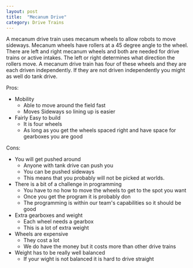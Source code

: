 ```yaml
---
layout: post
title:  "Mecanum Drive"
category: Drive Trains
---
```


A mecanum drive train uses mecanum wheels to allow robots to move sideways. Mecanum wheels have rollers at a 45 degree angle to the wheel. There are left and right mecanum wheels and both are needed for drive trains or active intakes. The left or right determines what direction the rollers move. A mecanum drive train has four of these wheels and they are each driven independently. If they are not driven independently you might as well do tank drive. 

Pros:
* Mobility 
    - Able to move around the field fast
    - Moves Sideways so lining up is easier
* Fairly Easy to build
    - It is four wheels 
    - As long as you get the wheels spaced right and have space for gearboxes you are good

Cons: 
* You will get pushed around
    - Anyone with tank drive can push you
    - You can be pushed sideways
    - This means that you probably will not be picked at worlds. 
* There is a bit of a challenge in programming
    - You have to no how to move the wheels to get to the spot you want
    - Once you get the program it is probably don
    - The programming is within our team's capabilities so it should be good
* Extra gearboxes and weight
    - Each wheel needs a gearbox
    - This is a lot of extra weight
* Wheels are expensive
    - They cost a lot
    - We do have the money but it costs more than other drive trains
* Weight has to be really well balanced
    - If your wight is not balanced it is hard to drive straight